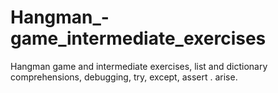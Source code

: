 # Hangman_-game_intermediate_exercises
Hangman game and intermediate exercises, list and dictionary comprehensions, debugging, try, except, assert . arise.
